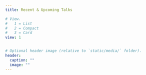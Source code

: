 ```yaml
---
title: Recent & Upcoming Talks

# View.
#   1 = List
#   2 = Compact
#   3 = Card
view: 1


# Optional header image (relative to `static/media/` folder).
header:
  caption: ""
  image: ""
---
```

